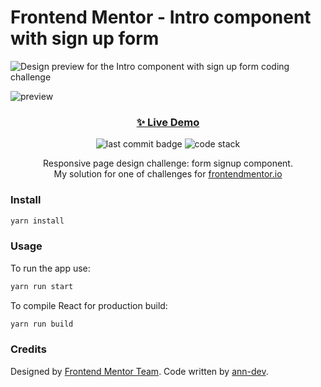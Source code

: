 # Frontend Mentor - Intro component with sign up form

![Design preview for the Intro component with sign up form coding challenge](./design/preview-desktop-done.jpg)

![preview](./design/preview.png)

<h3 align="center"><a href="https://fem-intro-signup.netlify.app/" target="_blank">✨ Live Demo</a></h3>

<p align="center">
  <img alt="last commit badge" src="https://img.shields.io/github/last-commit/ann-dev/fem-intro-signup?style=flat-square">
  <img alt="code stack" src="https://img.shields.io/badge/tech_stack-React, SASS, Yarn-00ecfa.svg?style=flat-square">
</p>

<p align="center">Responsive page design challenge: form signup component. <br />
My solution for one of challenges for
  <a href="https://www.frontendmentor.io/profile/ann-dev">frontendmentor.io</a>
</p>

### Install

```sh
yarn install
```

### Usage

To run the app use:

```sh
yarn run start
```

To compile React for production build:

```sh
yarn run build
```

### Credits

Designed by [Frontend Mentor Team](https://www.frontendmentor.io/). Code written by [ann-dev](https://github.com/ann-dev).
